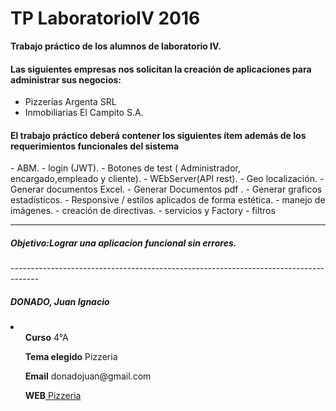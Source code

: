 TP LaboratorioIV 2016
========================================


**Trabajo práctico  de los alumnos de laboratorio IV.**

<h4>Las siguientes empresas nos solicitan la creación de aplicaciones para administrar sus negocios:</h4>

  - Pizzerías Argenta SRL
  - Inmobiliarias El Campito  S.A.


<h4>El trabajo práctico deberá contener los siguientes ítem además de los requerimientos funcionales del sistema</h4>
 - ABM.
 - login (JWT).
 - Botones de test ( Administrador, encargado,empleado y cliente).
 - WEbServer(API rest).
 - Geo localización.
 - Generar documentos Excel.
 - Generar Documentos pdf .
 - Generar graficos estadísticos.
 - Responsive / estilos aplicados de forma estética.
 - manejo de imágenes.
 - creación de directivas.
 - servicios y Factory
 - filtros



-------------------------------------------------------------------------------------
<h5>Objetivo:Lograr una aplicacion funcional sin errores.</h5>
-------------------------------------------------------------------------------------

<h5> DONADO, Juan Ignacio</h5>

<li>
	<ul><strong>Curso</strong> 4°A</ul>
	<ul><strong>Tema elegido</strong> Pizzeria</ul>
	<ul><strong>Email</strong> donadojuan@gmail.com</ul>
	<ul><strong>WEB</strong><a href="http://donadojuanpizzeria.hol.es/"> Pizzeria </a></ul>
</li>








